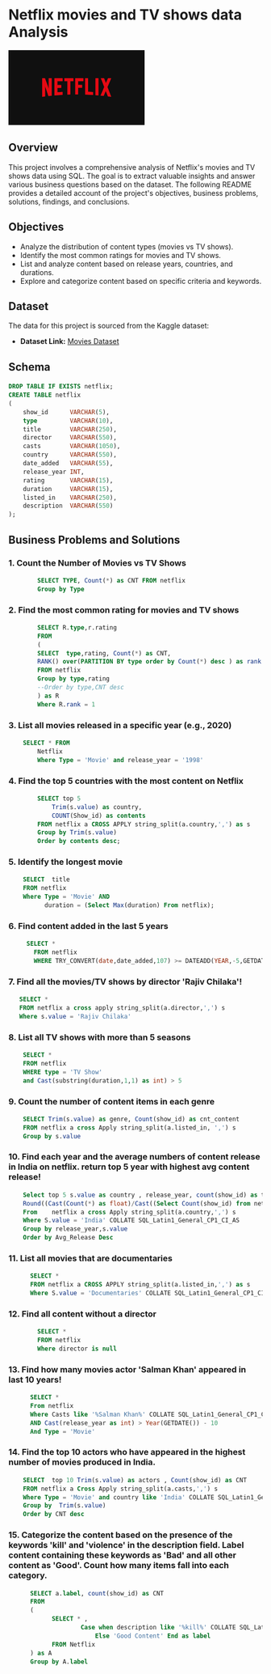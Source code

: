 # Netflix movies and TV shows data Analysis

![Netflix Logo](https://github.com/Idris-lawal/netflixSQL_project/blob/main/logo.png)

## Overview
This project involves a comprehensive analysis of Netflix's movies and TV shows data using SQL. The goal is to extract valuable insights and answer various business questions based on the dataset. The following README provides a detailed account of the project's objectives, business problems, solutions, findings, and conclusions.


## Objectives

- Analyze the distribution of content types (movies vs TV shows).
- Identify the most common ratings for movies and TV shows.
- List and analyze content based on release years, countries, and durations.
- Explore and categorize content based on specific criteria and keywords.

## Dataset

The data for this project is sourced from the Kaggle dataset:

- **Dataset Link:** [Movies Dataset](https://www.kaggle.com/datasets/shivamb/netflix-shows?resource=download)

## Schema

```sql
DROP TABLE IF EXISTS netflix;
CREATE TABLE netflix
(
    show_id      VARCHAR(5),
    type         VARCHAR(10),
    title        VARCHAR(250),
    director     VARCHAR(550),
    casts        VARCHAR(1050),
    country      VARCHAR(550),
    date_added   VARCHAR(55),
    release_year INT,
    rating       VARCHAR(15),
    duration     VARCHAR(15),
    listed_in    VARCHAR(250),
    description  VARCHAR(550)
);
```



## Business Problems and Solutions

### 1. Count the Number of Movies vs TV Shows

```sql
  		SELECT TYPE, Count(*) as CNT FROM netflix
		Group by Type
```

### 2.  Find the most common rating for movies and TV shows
```sql
    	SELECT R.type,r.rating 
		FROM 
		(
		SELECT  type,rating, Count(*) as CNT,
		RANK() over(PARTITION BY type order by Count(*) desc ) as rank
		FROM netflix
		Group by type,rating
		--Order by type,CNT desc 
		) as R
		Where R.rank = 1
```

### 3.  List all movies released in a specific year (e.g., 2020)

```sql
    SELECT * FROM 
		Netflix
		Where Type = 'Movie' and release_year = '1998'
```

### 4. Find the top 5 countries with the most content on Netflix

```sql
		SELECT top 5 
			Trim(s.value) as country, 
			COUNT(Show_id) as contents
		FROM netflix a CROSS APPLY string_split(a.country,',') as s
		Group by Trim(s.value)
		Order by contents desc;
```

### 5. Identify the longest movie

```sql
    SELECT  title
    FROM netflix
    Where Type = 'Movie' AND
    	  duration = (Select Max(duration) From netflix);
```

### 6. Find content added in the last 5 years

```sql
     SELECT *
	   FROM netflix
	   WHERE TRY_CONVERT(date,date_added,107) >= DATEADD(YEAR,-5,GETDATE());
```

### 7. Find all the movies/TV shows by director 'Rajiv Chilaka'!

```sql
   SELECT * 
   FROM netflix a cross apply string_split(a.director,',') s 
   Where s.value = 'Rajiv Chilaka'
```

### 8.  List all TV shows with more than 5 seasons

```sql
    SELECT * 
    FROM netflix
    WHERE type = 'TV Show'
    and Cast(substring(duration,1,1) as int) > 5
```

### 9. Count the number of content items in each genre

```sql
    SELECT Trim(s.value) as genre, Count(show_id) as cnt_content 
    FROM netflix a cross Apply string_split(a.listed_in, ',') s
    Group by s.value
```

### 10. Find each year and the average numbers of content release in India on netflix. return top 5 year with highest avg content release!

```sql
    Select top 5 s.value as country , release_year, count(show_id) as total_Release,
    Round((Cast(Count(*) as float)/Cast((Select Count(show_id) from netflix where s.value= 'India') as float)) *100,2) as Avg_Release
    From	netflix a cross Apply string_split(a.country,',') s
    Where S.value = 'India' COLLATE SQL_Latin1_General_CP1_CI_AS
    Group by release_year,s.value
    Order by Avg_Release Desc
```

### 11. List all movies that are documentaries

```sql
      SELECT *
      FROM netflix a CROSS APPLY string_split(a.listed_in,',') as s
      Where S.value = 'Documentaries' COLLATE SQL_Latin1_General_CP1_CI_AS
```

### 12.  Find all content without a director

```sql
        SELECT * 
        FROM netflix
        Where director is null
```
### 13. Find how many movies actor 'Salman Khan' appeared in last 10 years!

```sql
      SELECT * 
      From netflix
      Where Casts like '%Salman Khan%' COLLATE SQL_Latin1_General_CP1_CI_AS
      AND Cast(release_year as int) > Year(GETDATE()) - 10
      And Type = 'Movie'
```

### 14. Find the top 10 actors who have appeared in the highest number of movies produced in India.

```sql
    SELECT  top 10 Trim(s.value) as actors , Count(show_id) as CNT
  	FROM netflix a Cross Apply string_split(a.casts,',') s
  	Where Type = 'Movie' and country like 'India' COLLATE SQL_Latin1_General_CP1_CI_AS
  	Group by  Trim(s.value)
  	Order by CNT desc
```

### 15. Categorize the content based on the presence of the keywords 'kill' and 'violence' in the description field. Label content containing these keywords as 'Bad' and all other 			content as 'Good'. Count how many items fall into each category.

```sql
      SELECT a.label, count(show_id) as CNT 
      FROM 
      (
      		SELECT * ,
      				Case when description like '%kill%' COLLATE SQL_Latin1_General_CP1_CI_AS OR description like '%violence%' COLLATE SQL_Latin1_General_CP1_CI_AS  then 'Bad Content'
      					Else 'Good Content' End as label 
      		FROM Netflix
      ) as A
      Group by A.label
```
